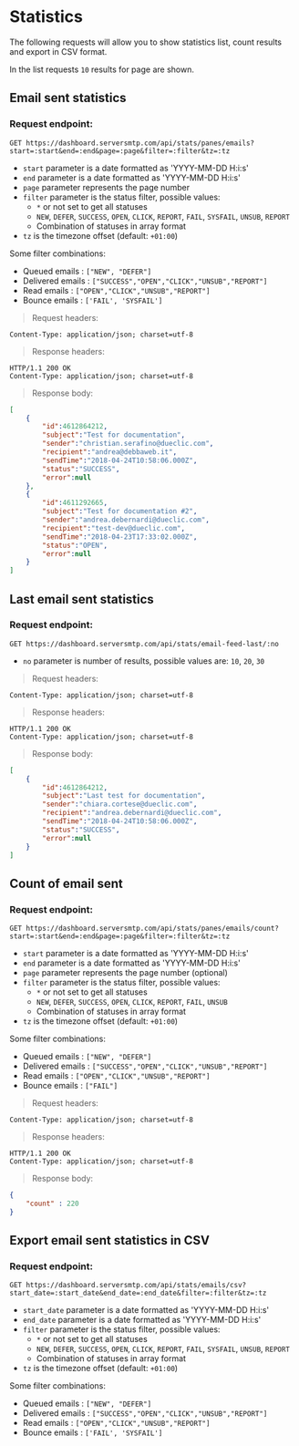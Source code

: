 # Statistics

The following requests will allow you to show statistics list, count results and export in CSV format.

In the list requests `10` results for page are shown.

## Email sent statistics

### Request endpoint:

`
GET https://dashboard.serversmtp.com/api/stats/panes/emails?start=:start&end=:end&page=:page&filter=:filter&tz=:tz
`

- `start` parameter is a date formatted as 'YYYY-MM-DD H:i:s'
- `end` parameter is a date formatted as 'YYYY-MM-DD H:i:s'
- `page` parameter represents the page number
- `filter` parameter is the status filter, possible values:
    - `*` or not set to get all statuses
    - `NEW`, `DEFER`, `SUCCESS`, `OPEN`, `CLICK`, `REPORT`, `FAIL`, `SYSFAIL`, `UNSUB`, `REPORT`
    - Combination of statuses in array format
- `tz` is the timezone offset (default: `+01:00`)

Some filter combinations:

- Queued emails : `["NEW", "DEFER"]`
- Delivered emails : `["SUCCESS","OPEN","CLICK","UNSUB","REPORT"]`
- Read emails : `["OPEN","CLICK","UNSUB","REPORT"]`
- Bounce emails : `['FAIL', 'SYSFAIL']`

> Request headers:

```
Content-Type: application/json; charset=utf-8
```

> Response headers:

```
HTTP/1.1 200 OK
Content-Type: application/json; charset=utf-8
```

> Response body:

```json
[
    {
        "id":4612864212,
        "subject":"Test for documentation",
        "sender":"christian.serafino@dueclic.com",
        "recipient":"andrea@debbaweb.it",
        "sendTime":"2018-04-24T10:58:06.000Z",
        "status":"SUCCESS",
        "error":null
    },
    {
        "id":4611292665,
        "subject":"Test for documentation #2",
        "sender":"andrea.debernardi@dueclic.com",
        "recipient":"test-dev@dueclic.com",
        "sendTime":"2018-04-23T17:33:02.000Z",
        "status":"OPEN",
        "error":null
    }
]
```

## Last email sent statistics

### Request endpoint:

`
GET https://dashboard.serversmtp.com/api/stats/email-feed-last/:no
`

- `no` parameter is number of results, possible values are: `10`, `20`, `30`

> Request headers:

```
Content-Type: application/json; charset=utf-8
```

> Response headers:

```
HTTP/1.1 200 OK
Content-Type: application/json; charset=utf-8
```

> Response body:

```json
[
    {
        "id":4612864212,
        "subject":"Last test for documentation",
        "sender":"chiara.cortese@dueclic.com",
        "recipient":"andrea.debernardi@dueclic.com",
        "sendTime":"2018-04-24T10:58:06.000Z",
        "status":"SUCCESS",
        "error":null
    }
]
```

## Count of email sent

### Request endpoint:

`
GET https://dashboard.serversmtp.com/api/stats/panes/emails/count?start=:start&end=:end&page=:page&filter=:filter&tz=:tz
`

- `start` parameter is a date formatted as 'YYYY-MM-DD H:i:s'
- `end` parameter is a date formatted as 'YYYY-MM-DD H:i:s'
- `page` parameter represents the page number (optional)
- `filter` parameter is the status filter, possible values:
    - `*` or not set to get all statuses
    - `NEW`, `DEFER`, `SUCCESS`, `OPEN`, `CLICK`, `REPORT`, `FAIL`, `UNSUB`
    - Combination of statuses in array format
- `tz` is the timezone offset (default: `+01:00`)

Some filter combinations:

- Queued emails : `["NEW", "DEFER"]`
- Delivered emails : `["SUCCESS","OPEN","CLICK","UNSUB","REPORT"]`
- Read emails : `["OPEN","CLICK","UNSUB","REPORT"]`
- Bounce emails : `["FAIL"]`

> Request headers:

```
Content-Type: application/json; charset=utf-8
```

> Response headers:

```
HTTP/1.1 200 OK
Content-Type: application/json; charset=utf-8
```

> Response body:

```json
{
    "count" : 220
}
```

## Export email sent statistics in CSV

### Request endpoint:

`
GET https://dashboard.serversmtp.com/api/stats/emails/csv?start_date=:start_date&end_date=:end_date&filter=:filter&tz=:tz
`

- `start_date` parameter is a date formatted as 'YYYY-MM-DD H:i:s'
- `end_date` parameter is a date formatted as 'YYYY-MM-DD H:i:s'
- `filter` parameter is the status filter, possible values:
    - `*` or not set to get all statuses
    - `NEW`, `DEFER`, `SUCCESS`, `OPEN`, `CLICK`, `REPORT`, `FAIL`, `SYSFAIL`, `UNSUB`, `REPORT`
    - Combination of statuses in array format
- `tz` is the timezone offset (default: `+01:00`)

Some filter combinations:

- Queued emails : `["NEW", "DEFER"]`
- Delivered emails : `["SUCCESS","OPEN","CLICK","UNSUB","REPORT"]`
- Read emails : `["OPEN","CLICK","UNSUB","REPORT"]`
- Bounce emails : `['FAIL', 'SYSFAIL']`
